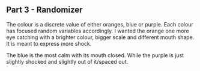 ## Part 3 - Randomizer
The colour is a discrete value of either oranges, blue or purple. Each colour has focused random variables accordingly. I wanted the orange one more eye catching with a brighter colour, bigger scale and different mouth shape. It is meant to express more shock.

The blue is the most calm with its mouth closed. While the purple is just slightly shocked and slightly out of it/spaced out.
